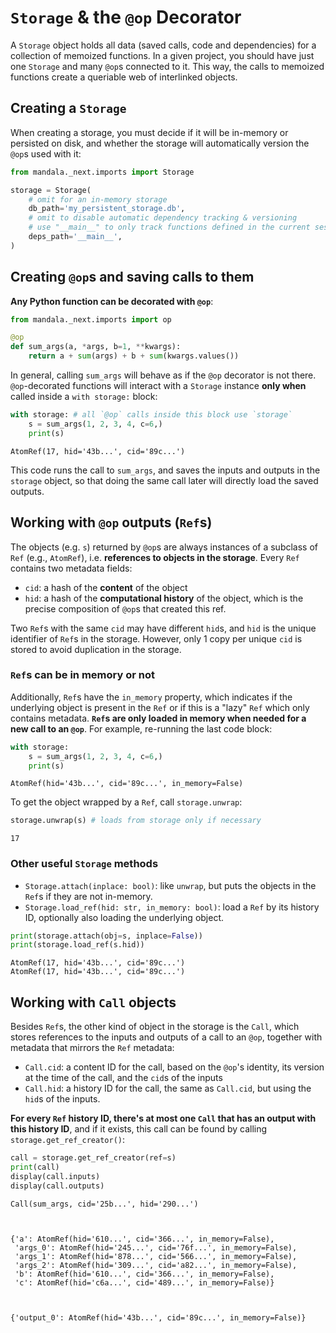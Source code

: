 # `Storage` & the `@op` Decorator
A `Storage` object holds all data (saved calls, code and dependencies) for a
collection of memoized functions. In a given project, you should have just one
`Storage` and many `@op`s connected to it. This way, the calls to memoized
functions create a queriable web of interlinked objects. 

## Creating a `Storage`

When creating a storage, you must decide if it will be in-memory or persisted on
disk, and whether the storage will automatically version the `@op`s used with
it:


```python
from mandala._next.imports import Storage

storage = Storage(
    # omit for an in-memory storage
    db_path='my_persistent_storage.db', 
    # omit to disable automatic dependency tracking & versioning
    # use "__main__" to only track functions defined in the current session
    deps_path='__main__', 
)
```

## Creating `@op`s and saving calls to them
**Any Python function can be decorated with `@op`**:


```python
from mandala._next.imports import op

@op 
def sum_args(a, *args, b=1, **kwargs):
    return a + sum(args) + b + sum(kwargs.values())
```

In general, calling `sum_args` will behave as if the `@op` decorator is not
there. `@op`-decorated functions will interact with a `Storage` instance **only
when** called inside a `with storage:` block:


```python
with storage: # all `@op` calls inside this block use `storage`
    s = sum_args(1, 2, 3, 4, c=6,)
    print(s)
```

    AtomRef(17, hid='43b...', cid='89c...')


This code runs the call to `sum_args`, and saves the inputs and outputs in the
`storage` object, so that doing the same call later will directly load the saved
outputs.

## Working with `@op` outputs (`Ref`s)
The objects (e.g. `s`) returned by `@op`s are always instances of a subclass of
`Ref` (e.g., `AtomRef`), i.e.  **references to objects in the storage**. Every
`Ref` contains two metadata fields:

- `cid`: a hash of the **content** of the object
- `hid`: a hash of the **computational history** of the object, which is the precise
composition of `@op`s that created this ref.  

Two `Ref`s with the same `cid` may have different `hid`s, and `hid` is the
unique identifier of `Ref`s in the storage. However, only 1 copy per unique
`cid` is stored to avoid duplication in the storage.

### `Ref`s can be in memory or not
Additionally, `Ref`s have the `in_memory` property, which indicates if the
underlying object is present in the `Ref` or if this is a "lazy" `Ref` which
only contains metadata. **`Ref`s are only loaded in memory when needed for a new
call to an `@op`**. For example, re-running the last code block:


```python
with storage:
    s = sum_args(1, 2, 3, 4, c=6,)
    print(s)
```

    AtomRef(hid='43b...', cid='89c...', in_memory=False)


To get the object wrapped by a `Ref`, call `storage.unwrap`:


```python
storage.unwrap(s) # loads from storage only if necessary
```




    17



### Other useful `Storage` methods

- `Storage.attach(inplace: bool)`: like `unwrap`, but puts the objects in the
`Ref`s if they are not in-memory.
- `Storage.load_ref(hid: str, in_memory: bool)`: load a `Ref` by its history ID,
optionally also loading the underlying object.


```python
print(storage.attach(obj=s, inplace=False))
print(storage.load_ref(s.hid))
```

    AtomRef(17, hid='43b...', cid='89c...')
    AtomRef(17, hid='43b...', cid='89c...')


## Working with `Call` objects
Besides `Ref`s, the other kind of object in the storage is the `Call`, which
stores references to the inputs and outputs of a call to an `@op`, together with
metadata that mirrors the `Ref` metadata:

- `Call.cid`: a content ID for the call, based on the `@op`'s identity, its
version at the time of the call, and the `cid`s of the inputs
- `Call.hid`: a history ID for the call, the same as `Call.cid`, but using the 
`hid`s of the inputs.

**For every `Ref` history ID, there's at most one `Call` that has an output with
this history ID**, and if it exists, this call can be found by calling
`storage.get_ref_creator()`: 


```python
call = storage.get_ref_creator(ref=s)
print(call)
display(call.inputs)
display(call.outputs)
```

    Call(sum_args, cid='25b...', hid='290...')



    {'a': AtomRef(hid='610...', cid='366...', in_memory=False),
     'args_0': AtomRef(hid='245...', cid='76f...', in_memory=False),
     'args_1': AtomRef(hid='878...', cid='566...', in_memory=False),
     'args_2': AtomRef(hid='309...', cid='a82...', in_memory=False),
     'b': AtomRef(hid='610...', cid='366...', in_memory=False),
     'c': AtomRef(hid='c6a...', cid='489...', in_memory=False)}



    {'output_0': AtomRef(hid='43b...', cid='89c...', in_memory=False)}

